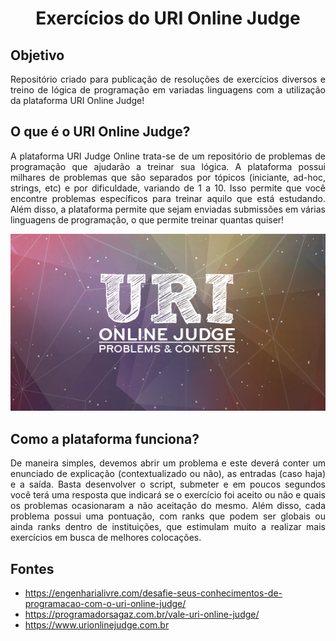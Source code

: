 <h1 align="center"> Exercícios do URI Online Judge</h1>

## Objetivo
<p align="justify">Repositório criado para publicação de resoluções de exercícios diversos e treino de lógica de programação em variadas linguagens com a utilização da plataforma URI Online Judge!</p>

## O que é o URI Online Judge?
<p align="justify">A plataforma URI Judge Online trata-se de um repositório de problemas de programação que ajudarão a treinar sua lógica. A plataforma possui milhares de problemas que são separados por tópicos (iniciante, ad-hoc, strings, etc) e por dificuldade, variando de 1 a 10. Isso permite que você encontre problemas específicos para treinar aquilo que está estudando. Além disso, a plataforma permite que sejam enviadas submissões em várias linguagens de programação, o que permite treinar quantas quiser!</p>
<p align="center"><img src="https://github.com/gustavoddainezi/Exercicios-URI-Online-Judge/blob/master/_imagens/uri.png"></p>

## Como a plataforma funciona?
<p align="justify">De maneira simples, devemos abrir um problema e este deverá conter um enunciado de explicação (contextualizado ou não), as entradas (caso haja) e a saída. Basta desenvolver o script, submeter e em poucos segundos você terá uma resposta que indicará se o exercício foi aceito ou não e quais os problemas ocasionaram a não aceitação do mesmo. Além disso, cada problema possui uma pontuação, com ranks que podem ser globais ou ainda ranks dentro de instituições, que estimulam muito a realizar mais exercícios em busca de melhores colocações.</p>

## Fontes
* https://engenharialivre.com/desafie-seus-conhecimentos-de-programacao-com-o-uri-online-judge/
* https://programadorsagaz.com.br/vale-uri-online-judge/
* https://www.urionlinejudge.com.br
